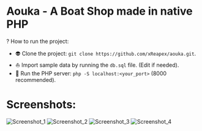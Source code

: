 # Aouka - A Boat Shop made in native PHP

? How to run the project:

- :alien: Clone the project: ``git clone https://github.com/xReapex/aouka.git``.
- :sailboat: Import sample data by running the ``db.sql`` file. (Edit if needed).
- :satellite: Run the PHP server: ``php -S localhost:<your_port>`` (8000 recommended).

# Screenshots:

![Screenshot_1](https://user-images.githubusercontent.com/56170171/210750569-69ad7ce0-4cb5-4c6e-8ea1-be46637b362a.png)
![Screenshot_2](https://user-images.githubusercontent.com/56170171/210750574-954232e9-429d-4441-9113-3fec118cde1a.png)
![Screenshot_3](https://user-images.githubusercontent.com/56170171/210750583-62dae25c-bdd6-4530-a6d9-e9aa0bb03bb8.png)
![Screenshot_4](https://user-images.githubusercontent.com/56170171/210750567-6f797590-8e68-47d6-9339-a5d2168ededa.png)
